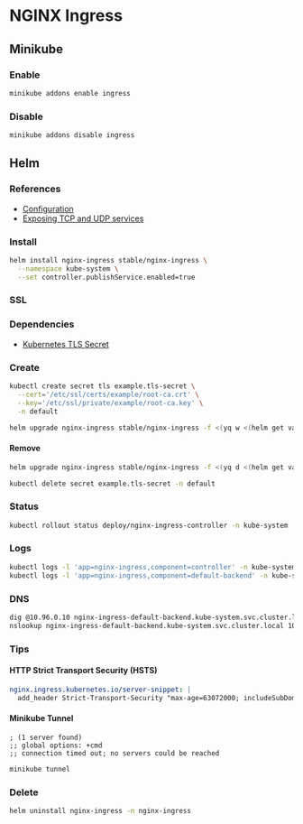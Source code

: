# NGINX Ingress

## Minikube

### Enable

```sh
minikube addons enable ingress
```

### Disable

```sh
minikube addons disable ingress
```

## Helm

### References

- [Configuration](https://github.com/helm/charts/tree/master/stable/nginx-ingress#configuration)
- [Exposing TCP and UDP services](https://kubernetes.github.io/ingress-nginx/user-guide/exposing-tcp-udp-services/)

### Install

```sh
helm install nginx-ingress stable/nginx-ingress \
  --namespace kube-system \
  --set controller.publishService.enabled=true
```

### SSL

### Dependencies

- [Kubernetes TLS Secret](/k8s-tls-secret.md)

### Create

```sh
kubectl create secret tls example.tls-secret \
  --cert='/etc/ssl/certs/example/root-ca.crt' \
  --key='/etc/ssl/private/example/root-ca.key' \
  -n default
```

```sh
helm upgrade nginx-ingress stable/nginx-ingress -f <(yq w <(helm get values nginx-ingress) controller.extraArgs.default-ssl-certificate default/example.tls-secret)
```

#### Remove

```sh
helm upgrade nginx-ingress stable/nginx-ingress -f <(yq d <(helm get values nginx-ingress) controller.extraArgs.default-ssl-certificate)

kubectl delete secret example.tls-secret -n default
```

### Status

```sh
kubectl rollout status deploy/nginx-ingress-controller -n kube-system
```

### Logs

```sh
kubectl logs -l 'app=nginx-ingress,component=controller' -n kube-system -f
kubectl logs -l 'app=nginx-ingress,component=default-backend' -n kube-system -f
```

### DNS

```sh
dig @10.96.0.10 nginx-ingress-default-backend.kube-system.svc.cluster.local +short
nslookup nginx-ingress-default-backend.kube-system.svc.cluster.local 10.96.0.10
```

### Tips

#### HTTP Strict Transport Security (HSTS)

```yml
nginx.ingress.kubernetes.io/server-snippet: |
  add_header Strict-Transport-Security "max-age=63072000; includeSubDomains" always;
```

#### Minikube Tunnel

```log
; (1 server found)
;; global options: +cmd
;; connection timed out; no servers could be reached
```

```sh
minikube tunnel
```

### Delete

```sh
helm uninstall nginx-ingress -n nginx-ingress
```
